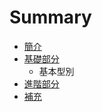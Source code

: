 # Summary

* [簡介](README.md)
* [基礎部分](BasicTopics.md)
   * 基本型別
* [進階部分](AdvancedTopics.md)
* [補充](Supplements.md)

